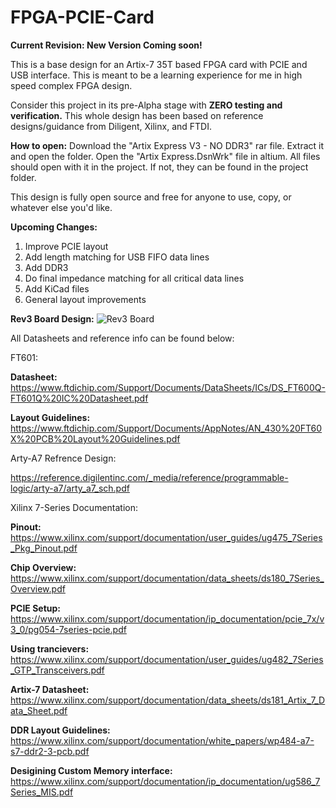 # FPGA-PCIE-Card

**Current Revision: New Version Coming soon!**

This is a base design for an Artix-7 35T based FPGA card with PCIE and USB interface. This is meant to be a learning experience for me in high speed complex FPGA design.

Consider this project in its pre-Alpha stage with **ZERO testing and verification.** 
This whole design has been based on reference designs/guidance from Diligent, Xilinx, and FTDI.

**How to open:**
Download the "Artix Express V3 - NO DDR3" rar file. Extract it and open the folder. Open the "Artix Express.DsnWrk" file in altium. All files should open with it in the project. If not, they can be found in the project folder. 

This design is fully open source and free for anyone to use, copy, or whatever else you'd like. 

**Upcoming Changes:**
1. Improve PCIE layout
2. Add length matching for USB FIFO data lines
3. Add DDR3
4. Do final impedance matching for all critical data lines
5. Add KiCad files
6. General layout improvements

**Rev3 Board Design:**
![Rev3 Board](https://i.imgur.com/xOjqv3y.png)

All Datasheets and reference info can be found below: 

FT601:

**Datasheet:**
https://www.ftdichip.com/Support/Documents/DataSheets/ICs/DS_FT600Q-FT601Q%20IC%20Datasheet.pdf

**Layout Guidelines:**
https://www.ftdichip.com/Support/Documents/AppNotes/AN_430%20FT60X%20PCB%20Layout%20Guidelines.pdf

Arty-A7 Refrence Design:

https://reference.digilentinc.com/_media/reference/programmable-logic/arty-a7/arty_a7_sch.pdf

Xilinx 7-Series Documentation:

**Pinout:**
https://www.xilinx.com/support/documentation/user_guides/ug475_7Series_Pkg_Pinout.pdf

**Chip Overview:**
https://www.xilinx.com/support/documentation/data_sheets/ds180_7Series_Overview.pdf

**PCIE Setup:**
https://www.xilinx.com/support/documentation/ip_documentation/pcie_7x/v3_0/pg054-7series-pcie.pdf

**Using trancievers:**
https://www.xilinx.com/support/documentation/user_guides/ug482_7Series_GTP_Transceivers.pdf

**Artix-7 Datasheet:**
https://www.xilinx.com/support/documentation/data_sheets/ds181_Artix_7_Data_Sheet.pdf

**DDR Layout Guidelines:**
https://www.xilinx.com/support/documentation/white_papers/wp484-a7-s7-ddr2-3-pcb.pdf

**Desigining Custom Memory interface:**
https://www.xilinx.com/support/documentation/ip_documentation/ug586_7Series_MIS.pdf

